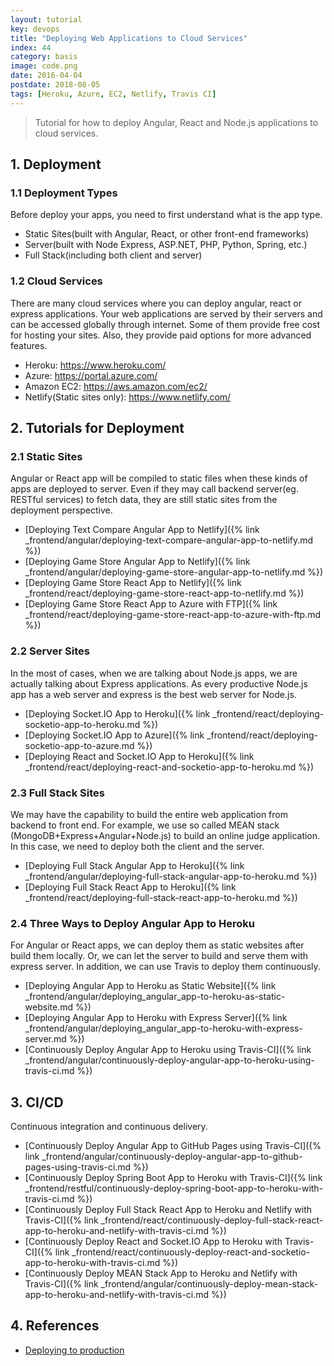 ```yaml
---
layout: tutorial
key: devops
title: "Deploying Web Applications to Cloud Services"
index: 44
category: basis
image: code.png
date: 2016-04-04
postdate: 2018-08-05
tags: [Heroku, Azure, EC2, Netlify, Travis CI]
---
```


> Tutorial for how to deploy Angular, React and Node.js applications to cloud services.

## 1. Deployment
### 1.1 Deployment Types
Before deploy your apps, you need to first understand what is the app type.
* Static Sites(built with Angular, React, or other front-end frameworks)
* Server(built with Node Express, ASP.NET, PHP, Python, Spring, etc.)
* Full Stack(including both client and server)

### 1.2 Cloud Services
There are many cloud services where you can deploy angular, react or express applications. Your web applications are served by their servers and can be accessed globally through internet. Some of them provide free cost for hosting your sites. Also, they provide paid options for more advanced features.
* Heroku: https://www.heroku.com/
* Azure: https://portal.azure.com/
* Amazon EC2: https://aws.amazon.com/ec2/
* Netlify(Static sites only): https://www.netlify.com/

## 2. Tutorials for Deployment
### 2.1 Static Sites
Angular or React app will be compiled to static files when these kinds of apps are deployed to server. Even if they may call backend server(eg. RESTful services) to fetch data, they are still static sites from the deployment perspective.
* [Deploying Text Compare Angular App to Netlify]({% link _frontend/angular/deploying-text-compare-angular-app-to-netlify.md %})
* [Deploying Game Store Angular App to Netlify]({% link _frontend/angular/deploying-game-store-angular-app-to-netlify.md %})
* [Deploying Game Store React App to Netlify]({% link _frontend/react/deploying-game-store-react-app-to-netlify.md %})
* [Deploying Game Store React App to Azure with FTP]({% link _frontend/react/deploying-game-store-react-app-to-azure-with-ftp.md %})

### 2.2 Server Sites
In the most of cases, when we are talking about Node.js apps, we are actually talking about Express applications. As every productive Node.js app has a web server and express is the best web server for Node.js.
* [Deploying Socket.IO App to Heroku]({% link _frontend/react/deploying-socketio-app-to-heroku.md %})
* [Deploying Socket.IO App to Azure]({% link _frontend/react/deploying-socketio-app-to-azure.md %})
* [Deploying React and Socket.IO App to Heroku]({% link _frontend/react/deploying-react-and-socketio-app-to-heroku.md %})

### 2.3 Full Stack Sites
We may have the capability to build the entire web application from backend to front end. For example, we use so called MEAN stack (MongoDB+Express+Angular+Node.js) to build an online judge application. In this case, we need to deploy both the client and the server.
* [Deploying Full Stack Angular App to Heroku]({% link _frontend/angular/deploying-full-stack-angular-app-to-heroku.md %})
* [Deploying Full Stack React App to Heroku]({% link _frontend/react/deploying-full-stack-react-app-to-heroku.md %})

### 2.4 Three Ways to Deploy Angular App to Heroku
For Angular or React apps, we can deploy them as static websites after build them locally. Or, we can let the server to build and serve them with express server. In addition, we can use Travis to deploy them continuously.
* [Deploying Angular App to Heroku as Static Website]({% link _frontend/angular/deploying_angular_app-to-heroku-as-static-website.md %})
* [Deploying Angular App to Heroku with Express Server]({% link _frontend/angular/deploying_angular_app-to-heroku-with-express-server.md %})
* [Continuously Deploy Angular App to Heroku using Travis-CI]({% link _frontend/angular/continuously-deploy-angular-app-to-heroku-using-travis-ci.md %})

## 3. CI/CD
Continuous integration and continuous delivery.
* [Continuously Deploy Angular App to GitHub Pages using Travis-CI]({% link _frontend/angular/continuously-deploy-angular-app-to-github-pages-using-travis-ci.md %})
* [Continuously Deploy Spring Boot App to Heroku with Travis-CI]({% link _frontend/restful/continuously-deploy-spring-boot-app-to-heroku-with-travis-ci.md %})
* [Continuously Deploy Full Stack React App to Heroku and Netlify with Travis-CI]({% link _frontend/react/continuously-deploy-full-stack-react-app-to-heroku-and-netlify-with-travis-ci.md %})
* [Continuously Deploy React and Socket.IO App to Heroku with Travis-CI]({% link _frontend/react/continuously-deploy-react-and-socketio-app-to-heroku-with-travis-ci.md %})
* [Continuously Deploy MEAN Stack App to Heroku and Netlify with Travis-CI]({% link _frontend/angular/continuously-deploy-mean-stack-app-to-heroku-and-netlify-with-travis-ci.md %})

## 4. References
* [Deploying to production](https://developer.mozilla.org/en-US/docs/Learn/Server-side/Express_Nodejs/deployment)
